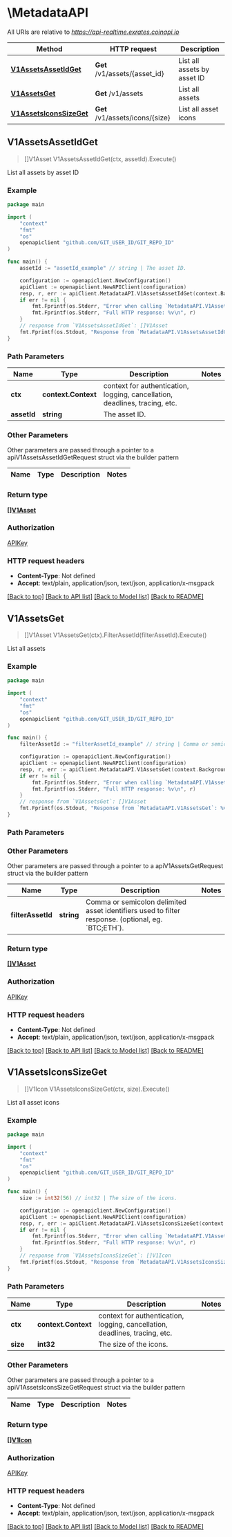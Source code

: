 # \MetadataAPI

All URIs are relative to *https://api-realtime.exrates.coinapi.io*

Method | HTTP request | Description
------------- | ------------- | -------------
[**V1AssetsAssetIdGet**](MetadataAPI.md#V1AssetsAssetIdGet) | **Get** /v1/assets/{asset_id} | List all assets by asset ID
[**V1AssetsGet**](MetadataAPI.md#V1AssetsGet) | **Get** /v1/assets | List all assets
[**V1AssetsIconsSizeGet**](MetadataAPI.md#V1AssetsIconsSizeGet) | **Get** /v1/assets/icons/{size} | List all asset icons



## V1AssetsAssetIdGet

> []V1Asset V1AssetsAssetIdGet(ctx, assetId).Execute()

List all assets by asset ID

### Example

```go
package main

import (
	"context"
	"fmt"
	"os"
	openapiclient "github.com/GIT_USER_ID/GIT_REPO_ID"
)

func main() {
	assetId := "assetId_example" // string | The asset ID.

	configuration := openapiclient.NewConfiguration()
	apiClient := openapiclient.NewAPIClient(configuration)
	resp, r, err := apiClient.MetadataAPI.V1AssetsAssetIdGet(context.Background(), assetId).Execute()
	if err != nil {
		fmt.Fprintf(os.Stderr, "Error when calling `MetadataAPI.V1AssetsAssetIdGet``: %v\n", err)
		fmt.Fprintf(os.Stderr, "Full HTTP response: %v\n", r)
	}
	// response from `V1AssetsAssetIdGet`: []V1Asset
	fmt.Fprintf(os.Stdout, "Response from `MetadataAPI.V1AssetsAssetIdGet`: %v\n", resp)
}
```

### Path Parameters


Name | Type | Description  | Notes
------------- | ------------- | ------------- | -------------
**ctx** | **context.Context** | context for authentication, logging, cancellation, deadlines, tracing, etc.
**assetId** | **string** | The asset ID. | 

### Other Parameters

Other parameters are passed through a pointer to a apiV1AssetsAssetIdGetRequest struct via the builder pattern


Name | Type | Description  | Notes
------------- | ------------- | ------------- | -------------


### Return type

[**[]V1Asset**](V1Asset.md)

### Authorization

[APIKey](../README.md#APIKey)

### HTTP request headers

- **Content-Type**: Not defined
- **Accept**: text/plain, application/json, text/json, application/x-msgpack

[[Back to top]](#) [[Back to API list]](../README.md#documentation-for-api-endpoints)
[[Back to Model list]](../README.md#documentation-for-models)
[[Back to README]](../README.md)


## V1AssetsGet

> []V1Asset V1AssetsGet(ctx).FilterAssetId(filterAssetId).Execute()

List all assets



### Example

```go
package main

import (
	"context"
	"fmt"
	"os"
	openapiclient "github.com/GIT_USER_ID/GIT_REPO_ID"
)

func main() {
	filterAssetId := "filterAssetId_example" // string | Comma or semicolon delimited asset identifiers used to filter response. (optional, eg. `BTC;ETH`). (optional)

	configuration := openapiclient.NewConfiguration()
	apiClient := openapiclient.NewAPIClient(configuration)
	resp, r, err := apiClient.MetadataAPI.V1AssetsGet(context.Background()).FilterAssetId(filterAssetId).Execute()
	if err != nil {
		fmt.Fprintf(os.Stderr, "Error when calling `MetadataAPI.V1AssetsGet``: %v\n", err)
		fmt.Fprintf(os.Stderr, "Full HTTP response: %v\n", r)
	}
	// response from `V1AssetsGet`: []V1Asset
	fmt.Fprintf(os.Stdout, "Response from `MetadataAPI.V1AssetsGet`: %v\n", resp)
}
```

### Path Parameters



### Other Parameters

Other parameters are passed through a pointer to a apiV1AssetsGetRequest struct via the builder pattern


Name | Type | Description  | Notes
------------- | ------------- | ------------- | -------------
 **filterAssetId** | **string** | Comma or semicolon delimited asset identifiers used to filter response. (optional, eg. &#x60;BTC;ETH&#x60;). | 

### Return type

[**[]V1Asset**](V1Asset.md)

### Authorization

[APIKey](../README.md#APIKey)

### HTTP request headers

- **Content-Type**: Not defined
- **Accept**: text/plain, application/json, text/json, application/x-msgpack

[[Back to top]](#) [[Back to API list]](../README.md#documentation-for-api-endpoints)
[[Back to Model list]](../README.md#documentation-for-models)
[[Back to README]](../README.md)


## V1AssetsIconsSizeGet

> []V1Icon V1AssetsIconsSizeGet(ctx, size).Execute()

List all asset icons



### Example

```go
package main

import (
	"context"
	"fmt"
	"os"
	openapiclient "github.com/GIT_USER_ID/GIT_REPO_ID"
)

func main() {
	size := int32(56) // int32 | The size of the icons.

	configuration := openapiclient.NewConfiguration()
	apiClient := openapiclient.NewAPIClient(configuration)
	resp, r, err := apiClient.MetadataAPI.V1AssetsIconsSizeGet(context.Background(), size).Execute()
	if err != nil {
		fmt.Fprintf(os.Stderr, "Error when calling `MetadataAPI.V1AssetsIconsSizeGet``: %v\n", err)
		fmt.Fprintf(os.Stderr, "Full HTTP response: %v\n", r)
	}
	// response from `V1AssetsIconsSizeGet`: []V1Icon
	fmt.Fprintf(os.Stdout, "Response from `MetadataAPI.V1AssetsIconsSizeGet`: %v\n", resp)
}
```

### Path Parameters


Name | Type | Description  | Notes
------------- | ------------- | ------------- | -------------
**ctx** | **context.Context** | context for authentication, logging, cancellation, deadlines, tracing, etc.
**size** | **int32** | The size of the icons. | 

### Other Parameters

Other parameters are passed through a pointer to a apiV1AssetsIconsSizeGetRequest struct via the builder pattern


Name | Type | Description  | Notes
------------- | ------------- | ------------- | -------------


### Return type

[**[]V1Icon**](V1Icon.md)

### Authorization

[APIKey](../README.md#APIKey)

### HTTP request headers

- **Content-Type**: Not defined
- **Accept**: text/plain, application/json, text/json, application/x-msgpack

[[Back to top]](#) [[Back to API list]](../README.md#documentation-for-api-endpoints)
[[Back to Model list]](../README.md#documentation-for-models)
[[Back to README]](../README.md)


